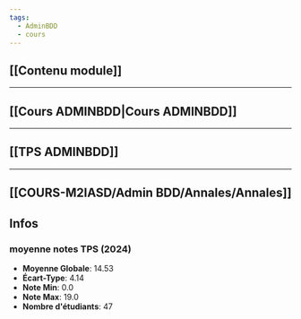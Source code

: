 ```yaml
---
tags:
  - AdminBDD
  - cours
---
```

## [[Contenu module]]
---
## [[Cours ADMINBDD|Cours ADMINBDD]]
---
## [[TPS ADMINBDD]]
---
## [[COURS-M2IASD/Admin BDD/Annales/Annales]]


## Infos
### moyenne notes TPS (2024)

- **Moyenne Globale**: 14.53
- **Écart-Type**: 4.14
- **Note Min**: 0.0
- **Note Max**: 19.0
- **Nombre d'étudiants**: 47